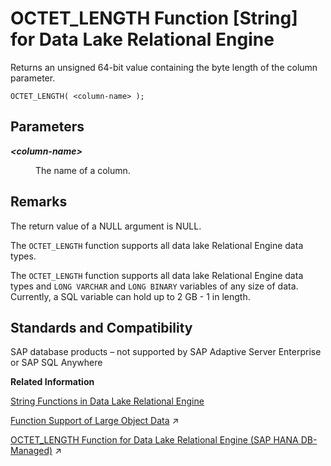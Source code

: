 <!-- loioa56c053484f21015952de04bc4dab521 -->

# OCTET\_LENGTH Function \[String\] for Data Lake Relational Engine

Returns an unsigned 64-bit value containing the byte length of the column parameter.



```
OCTET_LENGTH( <column-name> );
```



<a name="loioa56c053484f21015952de04bc4dab521__OCTET_LENGTH_parm1"/>

## Parameters


<dl>
<dt><b>

*<column-name\>*

</b></dt>
<dd>

The name of a column.



</dd>
</dl>



<a name="loioa56c053484f21015952de04bc4dab521__OCTET_LENGTH_remarks1"/>

## Remarks

The return value of a NULL argument is NULL.

The `OCTET_LENGTH` function supports all data lake Relational Engine data types.

The `OCTET_LENGTH` function supports all data lake Relational Engine data types and `LONG VARCHAR` and `LONG BINARY` variables of any size of data. Currently, a SQL variable can hold up to 2 GB - 1 in length.



<a name="loioa56c053484f21015952de04bc4dab521__OCTET_LENGTH_standards1"/>

## Standards and Compatibility

SAP database products – not supported by SAP Adaptive Server Enterprise or SAP SQL Anywhere

**Related Information**  


[String Functions in Data Lake Relational Engine](string-functions-in-data-lake-relational-engine-a52d1d9.md "String functions perform conversion, extraction, or manipulation operations on strings, or return information about strings.")

[Function Support of Large Object Data](https://help.sap.com/viewer/a8937bea84f21015a80bc776cf758d50/2024_3_QRC/en-US/a60363a384f21015a7f7bc6286516522.html "Learn about the functions that support the LONG BINARY and LONG VARCHAR data types.") :arrow_upper_right:

[OCTET_LENGTH Function for Data Lake Relational Engine (SAP HANA DB-Managed)](https://help.sap.com/viewer/a898e08b84f21015969fa437e89860c8/2024_3_QRC/en-US/5a0cde720c794a5e877759b652354e75.html "Returns an unsigned 64-bit value containing the byte length of the column parameter.") :arrow_upper_right:

